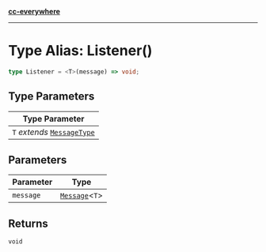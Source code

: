 [**cc-everywhere**](../../../../../index.md)

***

# Type Alias: Listener()

```ts
type Listener = <T>(message) => void;
```

## Type Parameters

| Type Parameter |
| ------ |
| `T` *extends* [`MessageType`](../../message-types/enumerations/message-type.md) |

## Parameters

| Parameter | Type |
| ------ | ------ |
| `message` | [`Message`](../../message-types/type-aliases/message.md)<`T`\> |

## Returns

`void`
